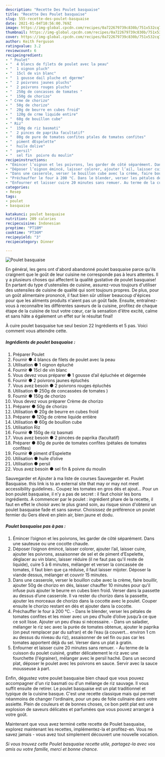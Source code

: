 ```yaml
---
description: "Recette Des Poulet basquaise"
title: "Recette Des Poulet basquaise"
slug: 555-recette-des-poulet-basquaise
date: 2021-01-04T10:56:00.769Z
image: https://img-global.cpcdn.com/recipes/0a722679739c830b/751x532cq70/poulet-basquaise-photo-principale-de-la-recette.jpg
thumbnail: https://img-global.cpcdn.com/recipes/0a722679739c830b/751x532cq70/poulet-basquaise-photo-principale-de-la-recette.jpg
cover: https://img-global.cpcdn.com/recipes/0a722679739c830b/751x532cq70/poulet-basquaise-photo-principale-de-la-recette.jpg
author: Keith Ferguson
ratingvalue: 3.2
reviewcount: 6
recipeingredient:
- " Poulet"
- "  4 blancs de filets de poulet avec la peau"
- "  1 oignon pluch"
- "  15cl de vin blanc"
- "  1 gousse dail pluche et dgerme"
- "  2 poivrons jaunes pluchs"
- "  2 poivrons rouges pluchs"
- "  250g de concasses de tomates "
- "  150g de chorizo"
- " Crme de chorizo"
- "  50g de chorizo"
- "  20g de beurre en cubes froid"
- "  120g de crme liquide entire"
- "  60g de bouillon cube"
- " Riz"
- "  150g de riz basmati"
- "  2 pinces de paprika facultatif"
- "  80g de pure de tomates confites ptales de tomates confites"
- "  piment dEspelette"
- "  huile dolive"
- "  persil"
- "  sel fin  poivre du moulin"
recipeinstructions:
- "Émincer l’oignon et les poivrons, les garder de côté séparément. Dans une sauteuse ou une cocotte chaude."
- "Déposer l’oignon émincé, laisser colorer, ajouter l’ail, laisser cuire, ajouter les poivrons, assaisonner de sel et de piment d’Espelette, déglacer au vin blanc, laisser réduire (il ne faut pas qu&#39;il reste de liquide), cuire 5 à 6 minutes, mélanger et verser la concassée de tomates, il faut bien que ça réduise, il faut laisser mijoter. Déposer la viande dessus, mélanger et couvrir 15 minutes."
- "Dans une casserole, verser le bouillon cube avec la crème, faire bouillir, ajouter 50g de chorizo en dés, laisser chauffer 10 minutes pour qu&#39;il infuse puis ajouter le beurre en cubes bien froid. Verser dans la passette au dessus d’une casserole. Il va rester du chorizo dans la passette, ajouter les morceaux de chorizo dans la cocotte avec le poulet. Couper ensuite le chorizo restant en dés et ajouter dans la cocotte."
- "Préchauffer le four à 200 °C. Dans le blender, verser les pétales de tomates confites et les mixer avec un peu d’huile d’olive jusqu’à ce que ce soit lisse. Ajouter un peu d’eau si nécessaire.  Dans un saladier, mélanger le riz sec avec la purée de tomates obtenue, ajouter le paprika (on peut remplacer par du safran) et de l’eau (à couvert... environ 1 cm au dessus du niveau du riz), assaisonner de sel fin ou pas car les tomates apportent déjà du sel. Verser dans un plat à gratin."
- "Enfourner et laisser cuire 20 minutes sans remuer. Au terme de la cuisson du poulet cuisiné, gratter délicatement le riz avec une fourchette (l&#39;égrainer), mélanger avec le persil haché. Dans un second plat, déposer le poulet avec les poivrons en sauce. Servir avec la sauce mousseuse à part."
categories:
- Resep
tags:
- poulet
- basquaise

katakunci: poulet basquaise 
nutrition: 209 calories
recipecuisine: Indonesian
preptime: "PT18M"
cooktime: "PT36M"
recipeyield: "3"
recipecategory: Dinner

---
```



![Poulet basquaise](https://img-global.cpcdn.com/recipes/0a722679739c830b/751x532cq70/poulet-basquaise-photo-principale-de-la-recette.jpg)

En général, les gens ont d'abord abandonné poulet basquaise parce qu'ils craignent que le goût de leur cuisine ne corresponde pas à leurs attentes. Il y a plusieurs choses qui affectent la qualité gustative de poulet basquaise! En partant du type d'ustensiles de cuisine, assurez-vous toujours d'utiliser des ustensiles de cuisine de qualité qui sont toujours propres. De plus, pour un goût alimentaire prononcé, il faut bien sûr utiliser beaucoup d'épices pour que les aliments produits n'aient pas un goût fade. Ensuite, entraînez-vous à reconnaître les différentes saveurs de la cuisine, profitez de chaque étape de la cuisine de tout votre cœur, car la sensation d'être excité, calme et sans hâte a également un effet sur le résultat final!

<!--inarticleads1-->

À cuire poulet basquaise tue seul besion 22 Ingrédients et 5 pas. Voici comment vous atteindre cette.

##### Ingrédients de poulet basquaise :

1. Préparer  Poulet
1. Fournir  ● 4 blancs de filets de poulet avec la peau
1. Utilisation  ● 1 oignon épluché
1. Fournir  ● 15cl de vin blanc
1. Vous devez vous préparer  ● 1 gousse d’ail épluchée et dégermée
1. Fournir  ● 2 poivrons jaunes épluchés
1. Vous avez besoin  ● 2 poivrons rouges épluchés
1. Utilisation  ● 250g de concassées de tomates )
1. Fournir  ● 150g de chorizo
1. Vous devez vous préparer  Crème de chorizo
1. Préparer  ● 50g de chorizo
1. Utilisation  ● 20g de beurre en cubes froid
1. Préparer  ● 120g de crème liquide entière
1. Utilisation  ● 60g de bouillon cube
1. Utilisation  Riz
1. Fournir  ● 150g de riz basmati
1. Vous avez besoin  ● 2 pincées de paprika (facultatif)
1. Préparer  ● 80g de purée de tomates confites (pétales de tomates confites)
1. Fournir  ● piment d’Espelette
1. Utilisation  ● huile d’olive
1. Utilisation  ● persil
1. Vous avez besoin  ● sel fin &amp; poivre du moulin


Sauvegarder et Ajouter à ma liste de courses Sauvegarder et. Poulet Basquaise. this link is to an external site that may or may not meet accessibility guidelines.. Coupez les tomates en gros dés et ajout… Pour un bon poulet basquaise, il n&#39;y a pas de secret : il faut choisir les bons ingrédients. À commencer par le poulet : ingrédient phare de la recette, il faut en effet le choisir avec le plus grand soin, au risque sinon d&#39;obtenir un poulet basquaise fade et sans saveur. Choisissez de préférence un poulet fermier du Gers élevé en plein air, bien jaune et dodu. 

<!--inarticleads2-->

##### Poulet basquaise pas à pas :

1. Émincer l’oignon et les poivrons, les garder de côté séparément. Dans une sauteuse ou une cocotte chaude.
1. Déposer l’oignon émincé, laisser colorer, ajouter l’ail, laisser cuire, ajouter les poivrons, assaisonner de sel et de piment d’Espelette, déglacer au vin blanc, laisser réduire (il ne faut pas qu&#39;il reste de liquide), cuire 5 à 6 minutes, mélanger et verser la concassée de tomates, il faut bien que ça réduise, il faut laisser mijoter. Déposer la viande dessus, mélanger et couvrir 15 minutes.
1. Dans une casserole, verser le bouillon cube avec la crème, faire bouillir, ajouter 50g de chorizo en dés, laisser chauffer 10 minutes pour qu&#39;il infuse puis ajouter le beurre en cubes bien froid. Verser dans la passette au dessus d’une casserole. Il va rester du chorizo dans la passette, ajouter les morceaux de chorizo dans la cocotte avec le poulet. Couper ensuite le chorizo restant en dés et ajouter dans la cocotte.
1. Préchauffer le four à 200 °C. - Dans le blender, verser les pétales de tomates confites et les mixer avec un peu d’huile d’olive jusqu’à ce que ce soit lisse. Ajouter un peu d’eau si nécessaire.  - Dans un saladier, mélanger le riz sec avec la purée de tomates obtenue, ajouter le paprika (on peut remplacer par du safran) et de l’eau (à couvert... environ 1 cm au dessus du niveau du riz), assaisonner de sel fin ou pas car les tomates apportent déjà du sel. Verser dans un plat à gratin.
1. Enfourner et laisser cuire 20 minutes sans remuer. - Au terme de la cuisson du poulet cuisiné, gratter délicatement le riz avec une fourchette (l&#39;égrainer), mélanger avec le persil haché. Dans un second plat, déposer le poulet avec les poivrons en sauce. Servir avec la sauce mousseuse à part.


Enfin, dégustez votre poulet basquaise bien chaud que vous pouvez accompagner d&#39;un riz basmati ou d&#39;un mélange de riz sauvage. Il vous suffit ensuite de retirer. Le poulet basquaise est un plat traditionnel et typique de la cuisine basque. C&#39;est une recette classique mais qui permet néanmoins de changer l&#39;ordinaire, pour un peu de folie culinaire dans votre assiette. Plein de couleurs et de bonnes choses, ce bon petit plat est une explosion de saveurs délicates et parfumées que vous pouvez arranger à votre goût. 

<!--inarticleads1-->

<p>
Maintenant que vous avez terminé cette recette de Poulet basquaise, explorez maintenant les recettes, implémentez-la et profitez-en. Vous ne savez jamais - vous avez tout simplement découvert une nouvelle vocation.
</p>

<p>
<i>Si vous trouvez cette Poulet basquaise recette utile, partagez-la avec vos amis ou votre famille, merci et bonne chance.</i>
</p>
